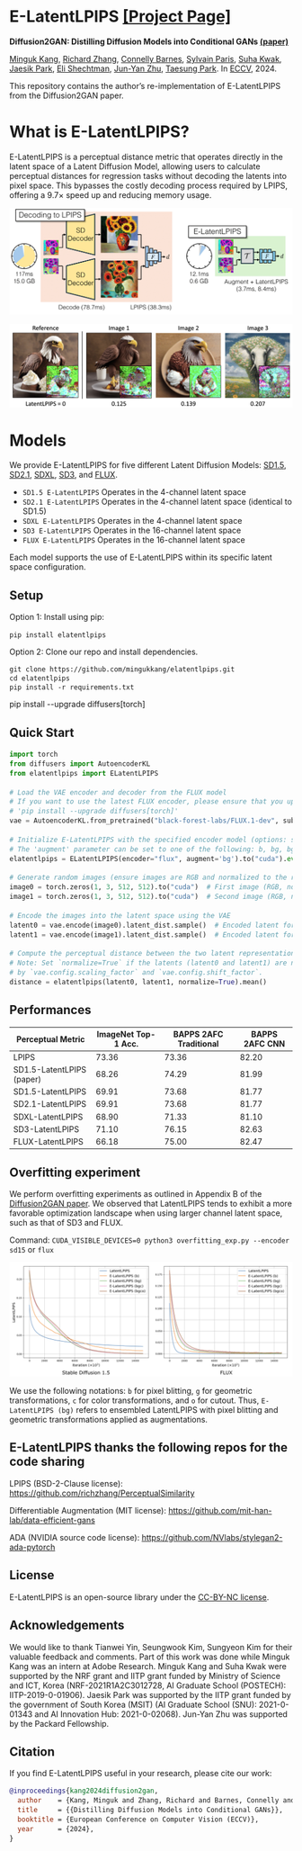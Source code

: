 # E-LatentLPIPS [[Project Page]](https://mingukkang.github.io/Diffusion2GAN/)

**Diffusion2GAN: Distilling Diffusion Models into Conditional GANs [(paper)](https://arxiv.org/abs/2405.05967)**

[Minguk Kang](https://mingukkang.github.io/), [Richard Zhang](https://richzhang.github.io/), [Connelly Barnes](https://www.connellybarnes.com/work/), [Sylvain Paris](https://research.adobe.com/person/sylvain-paris/), [Suha Kwak](https://suhakwak.github.io/), [Jaesik Park](https://jaesik.info/), [Eli Shechtman](https://research.adobe.com/person/eli-shechtman/), [Jun-Yan Zhu](https://www.cs.cmu.edu/~junyanz/), [Taesung Park](https://taesung.me/). In [ECCV](https://arxiv.org/abs/2405.05967), 2024.

This repository contains the author’s re-implementation of E-LatentLPIPS from the Diffusion2GAN paper.

# What is E-LatentLPIPS?

E-LatentLPIPS is a perceptual distance metric that operates directly in the latent space of a Latent Diffusion Model, allowing users to calculate perceptual distances for regression tasks without decoding the latents into pixel space. This bypasses the costly decoding process required by LPIPS, offering a 9.7× speed up and reducing memory usage.

![grid](assets/elatentlpips.png)


![grid](assets/perception.png)

# Models

We provide E-LatentLPIPS for five different Latent Diffusion Models: [SD1.5](https://github.com/runwayml/stable-diffusion), [SD2.1](https://github.com/Stability-AI/stablediffusion), [SDXL](https://github.com/Stability-AI/generative-models), [SD3](https://stability.ai/news/stable-diffusion-3), and [FLUX](https://github.com/black-forest-labs/flux).

- `SD1.5 E-LatentLPIPS` Operates in the 4-channel latent space
- `SD2.1 E-LatentLPIPS` Operates in the 4-channel latent space (identical to SD1.5)
- `SDXL E-LatentLPIPS` Operates in the 4-channel latent space
- `SD3 E-LatentLPIPS` Operates in the 16-channel latent space
- `FLUX E-LatentLPIPS` Operates in the 16-channel latent space

Each model supports the use of E-LatentLPIPS within its specific latent space configuration.​

## Setup

Option 1: Install using pip:

`pip install elatentlpips`

Option 2: Clone our repo and install dependencies.

```
git clone https://github.com/mingukkang/elatentlpips.git
cd elatentlpips
pip install -r requirements.txt
```

pip install --upgrade diffusers[torch]

## Quick Start

```python
import torch
from diffusers import AutoencoderKL
from elatentlpips import ELatentLPIPS

# Load the VAE encoder and decoder from the FLUX model
# If you want to use the latest FLUX encoder, please ensure that you update your diffusers package to the latest version:
# 'pip install --upgrade diffusers[torch]'
vae = AutoencoderKL.from_pretrained("black-forest-labs/FLUX.1-dev", subfolder="vae").to("cuda")

# Initialize E-LatentLPIPS with the specified encoder model (options: sd15, sd21, sdxl, sd3, flux)
# The 'augment' parameter can be set to one of the following: b, bg, bgc, bgco
elatentlpips = ELatentLPIPS(encoder="flux", augment='bg').to("cuda").eval()

# Generate random images (ensure images are RGB and normalized to the range [-1, 1])
image0 = torch.zeros(1, 3, 512, 512).to("cuda")  # First image (RGB, normalized)
image1 = torch.zeros(1, 3, 512, 512).to("cuda")  # Second image (RGB, normalized)

# Encode the images into the latent space using the VAE
latent0 = vae.encode(image0).latent_dist.sample()  # Encoded latent for image0
latent1 = vae.encode(image1).latent_dist.sample()  # Encoded latent for image1

# Compute the perceptual distance between the two latent representations
# Note: Set `normalize=True` if the latents (latent0 and latent1) are not already normalized 
# by `vae.config.scaling_factor` and `vae.config.shift_factor`.
distance = elatentlpips(latent0, latent1, normalize=True).mean()
```

## Performances

<div align="center">

| **Perceptual Metric**     | **ImageNet Top-1 Acc.** | **BAPPS 2AFC Traditional** | **BAPPS 2AFC CNN** |
|---------------------------|-------------------------|----------------------------|--------------------|
| LPIPS                     | 73.36                   | 73.36                      | 82.20              |
| SD1.5-LatentLPIPS (paper) | 68.26                   | 74.29                      | 81.99              |
| SD1.5-LatentLPIPS         | 69.91                   | 73.68                      | 81.77              |
| SD2.1-LatentLPIPS         | 69.91                   | 73.68                      | 81.77              |
| SDXL-LatentLPIPS          | 68.90                   | 71.33                      | 81.10              |
| SD3-LatentLPIPS           | 71.10                   | 76.15                      | 82.63              |
| FLUX-LatentLPIPS          | 66.18                   | 75.00                      | 82.47              |

</div>

## Overfitting experiment 
We perform overfitting experiments as outlined in Appendix B of the [Diffusion2GAN paper](https://mingukkang.github.io/Diffusion2GAN/static/paper/diffusion2gan_arxiv_v2.pdf). We observed that LatentLPIPS tends to exhibit a more favorable optimization landscape when using larger channel latent space, such as that of SD3 and FLUX.

Command: `CUDA_VISIBLE_DEVICES=0 python3 overfitting_exp.py --encoder sd15` or `flux`

![grid](assets/overfitting_exp.png)

We use the following notations: `b` for pixel blitting, `g` for geometric transformations, `c` for color transformations, and `o` for cutout. Thus, `E-LatentLPIPS (bg)` refers to ensembled LatentLPIPS with pixel blitting and geometric transformations applied as augmentations.


## E-LatentLPIPS thanks the following repos for the code sharing

LPIPS (BSD-2-Clause license): https://github.com/richzhang/PerceptualSimilarity

Differentiable Augmentation (MIT license): https://github.com/mit-han-lab/data-efficient-gans

ADA (NVIDIA source code license): https://github.com/NVlabs/stylegan2-ada-pytorch

## License
E-LatentLPIPS is an open-source library under the [CC-BY-NC license](https://github.com/mingukkang/elatentlpips/blob/main/LICENSE).

## Acknowledgements
We would like to thank Tianwei Yin, Seungwook Kim, Sungyeon Kim for their valuable feedback and comments. Part of this work was done while Minguk Kang was an intern at Adobe Research. Minguk Kang and Suha Kwak were supported by the NRF grant and IITP grant funded by Ministry of Science and ICT, Korea (NRF-2021R1A2C3012728, AI Graduate School (POSTECH): IITP-2019-0-01906). Jaesik Park was supported by the IITP grant funded by the government of South Korea (MSIT) (AI Graduate School (SNU): 2021-0-01343 and AI Innovation Hub: 2021-0-02068). Jun-Yan Zhu was supported by the Packard Fellowship.

## Citation
If you find E-LatentLPIPS useful in your research, please cite our work:
```bib
@inproceedings{kang2024diffusion2gan,
  author    = {Kang, Minguk and Zhang, Richard and Barnes, Connelly and Paris, Sylvain and Kwak, Suha and Park, Jaesik and Shechtman, Eli and Zhu, Jun-Yan and Park, Taesung},
  title     = {{Distilling Diffusion Models into Conditional GANs}},
  booktitle = {European Conference on Computer Vision (ECCV)},
  year      = {2024},
}
```
